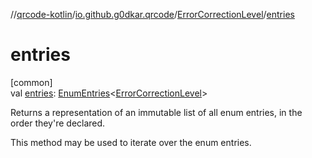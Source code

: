 //[qrcode-kotlin](../../../index.md)/[io.github.g0dkar.qrcode](../index.md)/[ErrorCorrectionLevel](index.md)/[entries](entries.md)

# entries

[common]\
val [entries](entries.md): [EnumEntries](https://kotlinlang.org/api/latest/jvm/stdlib/kotlin.enums/-enum-entries/index.html)&lt;[ErrorCorrectionLevel](index.md)&gt;

Returns a representation of an immutable list of all enum entries, in the order they're declared.

This method may be used to iterate over the enum entries.
